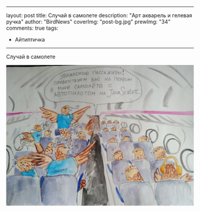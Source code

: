 
---
layout: post
title: Случай в самолете 
description: "Арт акварель и гелевая ручка"
author: "BirdNews"
coverImg: "post-bg.jpg"
prewImg: "34"
comments: true
tags:
 
  - Айтиптичка
 
---

Случай в самолете

![](img/it-01.jpg)
